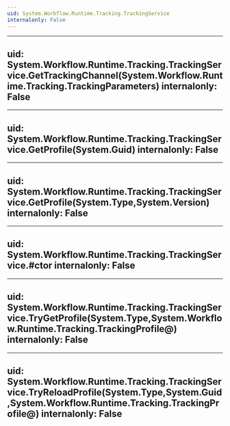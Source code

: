 ```yaml
---
uid: System.Workflow.Runtime.Tracking.TrackingService
internalonly: False
---
```


---
uid: System.Workflow.Runtime.Tracking.TrackingService.GetTrackingChannel(System.Workflow.Runtime.Tracking.TrackingParameters)
internalonly: False
---

---
uid: System.Workflow.Runtime.Tracking.TrackingService.GetProfile(System.Guid)
internalonly: False
---

---
uid: System.Workflow.Runtime.Tracking.TrackingService.GetProfile(System.Type,System.Version)
internalonly: False
---

---
uid: System.Workflow.Runtime.Tracking.TrackingService.#ctor
internalonly: False
---

---
uid: System.Workflow.Runtime.Tracking.TrackingService.TryGetProfile(System.Type,System.Workflow.Runtime.Tracking.TrackingProfile@)
internalonly: False
---

---
uid: System.Workflow.Runtime.Tracking.TrackingService.TryReloadProfile(System.Type,System.Guid,System.Workflow.Runtime.Tracking.TrackingProfile@)
internalonly: False
---
